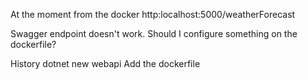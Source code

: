 At the moment from the docker
http:localhost:5000/weatherForecast

Swagger endpoint doesn't work. Should I configure something on the dockerfile?


History
dotnet new webapi
Add the dockerfile
